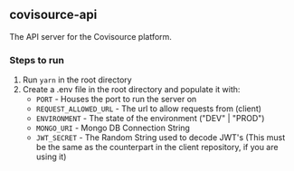 ## **covisource-api**

The API server for the Covisource platform.

### **Steps to run**

1. Run `yarn` in the root directory
2. Create a .env file in the root directory and populate it with:
   - `PORT` - Houses the port to run the server on
   - `REQUEST_ALLOWED_URL` - The url to allow requests from (client)
   - `ENVIRONMENT` - The state of the environment ("DEV" | "PROD")
   - `MONGO_URI` - Mongo DB Connection String
   - `JWT_SECRET` - The Random String used to decode JWT's (This must be the same as the counterpart in the client repository, if you are using it)
